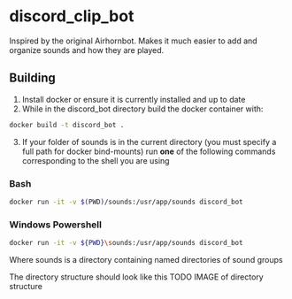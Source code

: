 # discord_clip_bot
Inspired by the original Airhornbot.  Makes it much easier to add and organize sounds and how they are played.

## Building
1. Install docker or ensure it is currently installed and up to date
2. While in the discord_bot directory build the docker container with:

``` bash
docker build -t discord_bot .
```

3. If your folder of sounds is in the current directory (you must specify a full path for docker 
bind-mounts) run **one** of the following commands corresponding to the shell you are using

### Bash

``` bash
docker run -it -v $(PWD)/sounds:/usr/app/sounds discord_bot
```

### Windows Powershell 

``` bash
docker run -it -v ${PWD}\sounds:/usr/app/sounds discord_bot
```

Where sounds is a directory containing named directories of sound groups

The directory structure should look like this
TODO IMAGE of directory structure
